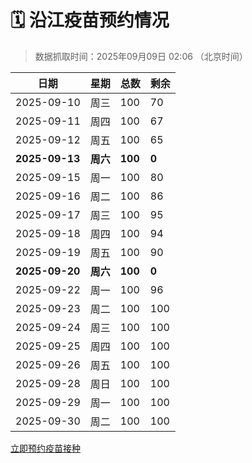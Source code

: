 # 🗓️ 沿江疫苗预约情况

> 数据抓取时间：2025年09月09日 02:06 （北京时间）

| 日期 | 星期 | 总数 | 剩余 |
|------|------|------|------|
| 2025-09-10 | 周三 | 100 | 70 |
| 2025-09-11 | 周四 | 100 | 67 |
| 2025-09-12 | 周五 | 100 | 65 |
| **2025-09-13** | **周六** | **100** | **0** |
| 2025-09-15 | 周一 | 100 | 80 |
| 2025-09-16 | 周二 | 100 | 86 |
| 2025-09-17 | 周三 | 100 | 95 |
| 2025-09-18 | 周四 | 100 | 94 |
| 2025-09-19 | 周五 | 100 | 90 |
| **2025-09-20** | **周六** | **100** | **0** |
| 2025-09-22 | 周一 | 100 | 96 |
| 2025-09-23 | 周二 | 100 | 100 |
| 2025-09-24 | 周三 | 100 | 100 |
| 2025-09-25 | 周四 | 100 | 100 |
| 2025-09-26 | 周五 | 100 | 100 |
| 2025-09-28 | 周日 | 100 | 100 |
| 2025-09-29 | 周一 | 100 | 100 |
| 2025-09-30 | 周二 | 100 | 100 |


<div class="button-container">
<a class="btn" href="http://yfzweb.ishequ.net/#/login" target="_blank">立即预约疫苗接种</a>
</div>
